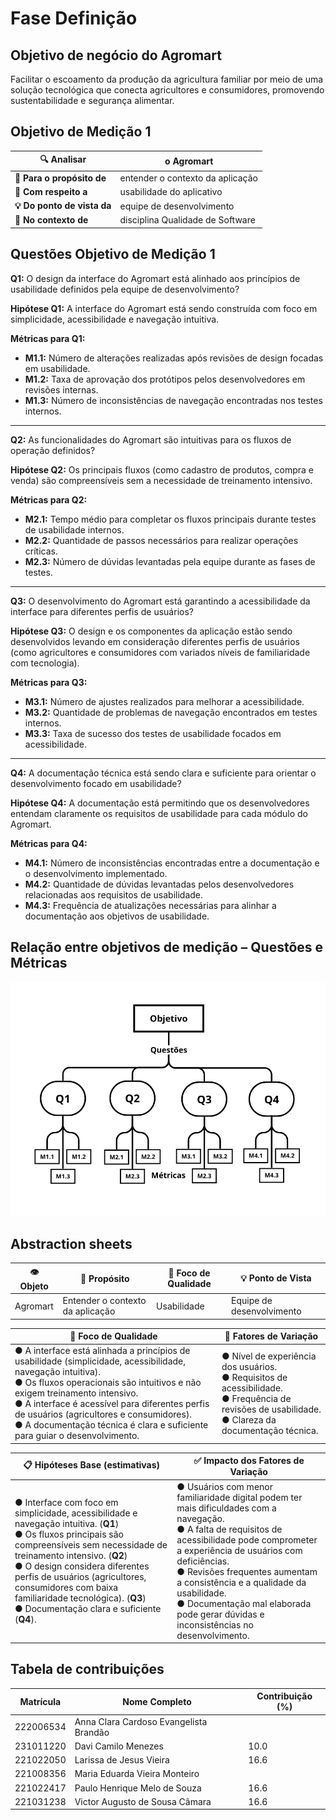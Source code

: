 # Fase Definição

## Objetivo de negócio do Agromart

Facilitar o escoamento da produção da agricultura familiar por meio de uma solução tecnológica que conecta agricultores e consumidores, promovendo sustentabilidade e segurança alimentar.

## Objetivo de Medição 1

| **🔍 Analisar**          | o Agromart                                |
|--------------------------|-------------------------------------------|
| **🎯 Para o propósito de** | entender o contexto da aplicação         |
| **📍 Com respeito a**     | usabilidade do aplicativo                |
| **💡 Do ponto de vista da** | equipe de desenvolvimento                |
| **🏫 No contexto de**     | disciplina Qualidade de Software          |

## Questões Objetivo de Medição 1

**Q1:** O design da interface do Agromart está alinhado aos princípios de usabilidade definidos pela equipe de desenvolvimento?

**Hipótese Q1:** A interface do Agromart está sendo construída com foco em simplicidade, acessibilidade e navegação intuitiva.

**Métricas para Q1:**

- **M1.1:** Número de alterações realizadas após revisões de design focadas em usabilidade.
- **M1.2:** Taxa de aprovação dos protótipos pelos desenvolvedores em revisões internas.
- **M1.3:** Número de inconsistências de navegação encontradas nos testes internos.

---

**Q2:** As funcionalidades do Agromart são intuitivas para os fluxos de operação definidos?

**Hipótese Q2:** Os principais fluxos (como cadastro de produtos, compra e venda) são compreensíveis sem a necessidade de treinamento intensivo.

**Métricas para Q2:**

- **M2.1:** Tempo médio para completar os fluxos principais durante testes de usabilidade internos.
- **M2.2:** Quantidade de passos necessários para realizar operações críticas.
- **M2.3:** Número de dúvidas levantadas pela equipe durante as fases de testes.

---

**Q3:** O desenvolvimento do Agromart está garantindo a acessibilidade da interface para diferentes perfis de usuários?

**Hipótese Q3:** O design e os componentes da aplicação estão sendo desenvolvidos levando em consideração diferentes perfis de usuários (como agricultores e consumidores com variados níveis de familiaridade com tecnologia).

**Métricas para Q3:**

- **M3.1:** Número de ajustes realizados para melhorar a acessibilidade.
- **M3.2:** Quantidade de problemas de navegação encontrados em testes internos.
- **M3.3:** Taxa de sucesso dos testes de usabilidade focados em acessibilidade.

---

**Q4:** A documentação técnica está sendo clara e suficiente para orientar o desenvolvimento focado em usabilidade?

**Hipótese Q4:** A documentação está permitindo que os desenvolvedores entendam claramente os requisitos de usabilidade para cada módulo do Agromart.

**Métricas para Q4:**

- **M4.1:** Número de inconsistências encontradas entre a documentação e o desenvolvimento implementado.
- **M4.2:** Quantidade de dúvidas levantadas pelos desenvolvedores relacionadas aos requisitos de usabilidade.
- **M4.3:** Frequência de atualizações necessárias para alinhar a documentação aos objetivos de usabilidade.

## Relação entre objetivos de medição – Questões e Métricas

![Questões e Métricas](../assets/QuestoesMetricas.png)

## Abstraction sheets

| **👁️ Objeto** | **🚀 Propósito** | **📍 Foco de Qualidade** | **💡 Ponto de Vista** |
|---------------|-----------------|-------------------------|----------------------|
| Agromart      | Entender o contexto da aplicação | Usabilidade | Equipe de desenvolvimento |

| 🎯 **Foco de Qualidade** | 🧩 **Fatores de Variação** |
|------------------------|---------------------------|
| ● A interface está alinhada a princípios de usabilidade (simplicidade, acessibilidade, navegação intuitiva).<br>● Os fluxos operacionais são intuitivos e não exigem treinamento intensivo.<br>● A interface é acessível para diferentes perfis de usuários (agricultores e consumidores).<br>● A documentação técnica é clara e suficiente para guiar o desenvolvimento. | ● Nível de experiência dos usuários.<br>● Requisitos de acessibilidade.<br>● Frequência de revisões de usabilidade.<br>● Clareza da documentação técnica. |

| 📋 **Hipóteses Base (estimativas)** | ✅ **Impacto dos Fatores de Variação** |
|------------------------------------|--------------------------------------|
| ● Interface com foco em simplicidade, acessibilidade e navegação intuitiva. (**Q1**)<br>● Os fluxos principais são compreensíveis sem necessidade de treinamento intensivo. (**Q2**)<br>● O design considera diferentes perfis de usuários (agricultores, consumidores com baixa familiaridade tecnológica). (**Q3**)<br>● Documentação clara e suficiente (**Q4**). | ● Usuários com menor familiaridade digital podem ter mais dificuldades com a navegação.<br>● A falta de requisitos de acessibilidade pode comprometer a experiência de usuários com deficiências.<br>● Revisões frequentes aumentam a consistência e a qualidade da usabilidade.<br>● Documentação mal elaborada pode gerar dúvidas e inconsistências no desenvolvimento. |

## Tabela de contribuições

| Matrícula       | Nome Completo                          | Contribuição (%) |
|-----------------|----------------------------------------|------------------|
| 222006534       | Anna Clara Cardoso Evangelista Brandão |              |
| 231011220       | Davi Camilo Menezes                    |       10.0       |
| 221022050       | Larissa de Jesus Vieira                |       16.6       |
| 221008356       | Maria Eduarda Vieira Monteiro          |               |
| 221022417       | Paulo Henrique Melo de Souza           |       16.6        |
| 221031238       | Victor Augusto de Sousa Câmara         |       16.6        |
